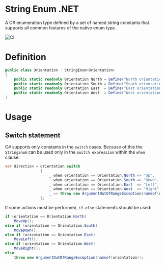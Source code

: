 # String Enum .NET
A C# enumeration type defined by a set of named string constants that supports all common features of the native enum type.

![CI](https://github.com/kyrylomyr/StringEnumNet/workflows/CI/badge.svg)

# Definition

```csharp
public class Orientation : StringEnum<Orientation>
{
    public static readonly Orientation North = Define("North orientation");
    public static readonly Orientation South = Define("South orientation");
    public static readonly Orientation East  = Define("East orientation");
    public static readonly Orientation West  = Define("West orientation");
}
```

# Usage

## Switch statement

C# supports only constants in the `switch` cases. Because of this the `StringEnum` can be used only in the `switch expression` within the `when` clause:

```csharp
var direction = orientation switch
                {
                    _ when orientation == Orientation.North => "Up",
                    _ when orientation == Orientation.South => "Down",
                    _ when orientation == Orientation.East  => "Left",
                    _ when orientation == Orientation.West  => "Right",
                    _ => throw new ArgumentOutOfRangeException(nameof(orientation))
                };
```

If some actions must be performed, `if-else` statements should be used:

```csharp
if (orientation == Orientation.North)
    MoveUp();
else if (orientation == Orientation.South)
    MoveDown();
else if (orientation == Orientation.East)
    MoveLeft();
else if (orientation == Orientation.West)
    MoveRight();
else
    throw new ArgumentOutOfRangeException(nameof(orientation));
```